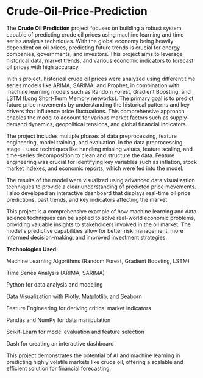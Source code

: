 # Crude-Oil-Price-Prediction
The **Crude Oil Prediction** project focuses on building a robust system capable of predicting crude oil prices using machine learning and time series analysis techniques. With the global economy being heavily dependent on oil prices, predicting future trends is crucial for energy companies, governments, and investors. This project aims to leverage historical data, market trends, and various economic indicators to forecast oil prices with high accuracy.

In this project, historical crude oil prices were analyzed using different time series models like ARIMA, SARIMA, and Prophet, in combination with machine learning models such as Random Forest, Gradient Boosting, and LSTM (Long Short-Term Memory networks). The primary goal is to predict future price movements by understanding the historical patterns and key drivers that influence price fluctuations. This comprehensive approach enables the model to account for various market factors such as supply-demand dynamics, geopolitical tensions, and global financial indicators.

The project includes multiple phases of data preprocessing, feature engineering, model training, and evaluation. In the data preprocessing stage, I used techniques like handling missing values, feature scaling, and time-series decomposition to clean and structure the data. Feature engineering was crucial for identifying key variables such as inflation, stock market indexes, and economic reports, which were fed into the model.

The results of the model were visualized using advanced data visualization techniques to provide a clear understanding of predicted price movements. I also developed an interactive dashboard that displays real-time oil price predictions, past trends, and key indicators affecting the market.

This project is a comprehensive example of how machine learning and data science techniques can be applied to solve real-world economic problems, providing valuable insights to stakeholders involved in the oil market. The model's predictive capabilities allow for better risk management, more informed decision-making, and improved investment strategies.

**Technologies Used:**

Machine Learning Algorithms (Random Forest, Gradient Boosting, LSTM)

Time Series Analysis (ARIMA, SARIMA)

Python for data analysis and modeling

Data Visualization with Plotly, Matplotlib, and Seaborn

Feature Engineering for deriving critical market indicators

Pandas and NumPy for data manipulation

Scikit-Learn for model evaluation and feature selection

Dash for creating an interactive dashboard

This project demonstrates the potential of AI and machine learning in predicting highly volatile markets like crude oil, offering a scalable and efficient solution for financial forecasting.
